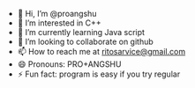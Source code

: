 - 👋 Hi, I’m @proangshu
- 👀 I’m interested in C++
- 🌱 I’m currently learning Java script
- 💞️ I’m looking to collaborate on github
- 📫 How to reach me at ritosarvice@gmail.com
- 😄 Pronouns: PRO+ANGSHU
- ⚡ Fun fact: program is easy if you try regular
